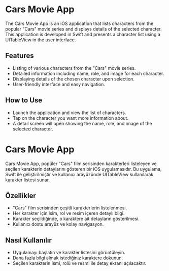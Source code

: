 # Cars Movie App

The Cars Movie App is an iOS application that lists characters from the popular "Cars" movie series and displays details of the selected character. This application is developed in Swift and presents a character list using a UITableView in the user interface.

## Features
- Listing of various characters from the "Cars" movie series.
- Detailed information including name, role, and image for each character.
- Displaying details of the chosen character upon selection.
- User-friendly interface and easy navigation.

## How to Use
- Launch the application and view the list of characters.
- Tap on the character you want more information about.
- A detail screen will open showing the name, role, and image of the selected character.


# Cars Movie App

Cars Movie App, popüler "Cars" film serisinden karakterleri listeleyen ve seçilen karakterin detaylarını gösteren bir iOS uygulamasıdır. Bu uygulama, Swift ile geliştirilmiştir ve kullanıcı arayüzünde UITableView kullanılarak karakter listesi sunar.

## Özellikler
- "Cars" film serisinden çeşitli karakterlerin listelenmesi.
- Her karakter için isim, rol ve resim içeren detaylı bilgi.
- Karakter seçildiğinde, o karaktere ait detayların gösterilmesi.
- Kullanıcı dostu arayüz ve kolay navigasyon.

## Nasıl Kullanılır
- Uygulamayı başlatın ve karakter listesini görüntüleyin.
- Daha fazla bilgi almak istediğiniz karaktere dokunun.
- Seçilen karakterin ismi, rolü ve resmi ile detay ekranı açılacaktır.

